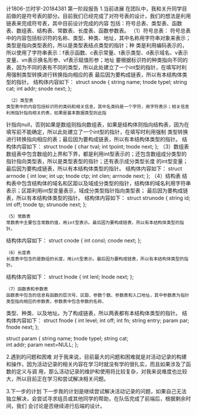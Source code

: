计1806-兰时宇-20184381 第一阶段报告
1.当前进展
在团队中，我和关升同学目前做的是符号表的部分。目前我们已经完成了对符号表的设计，我们的想法是利用链表来完成符号表，其中目前设计完成的内容
包括：符号总表、类型表、函数表、数组表、结构表、常数表、长度表、函数参数表。
（1）符号总表：
符号总表中的内容包括标识符的名称、类型、种类、地址，其中名称用字符串对象来表示；类型是指向类型表的，所以是类型表结点类型的指针；种
类是利用编码表示的，所以使用了字符串表示：f表示函数、c表示常量、t表示类型、d表示域名、v表示变量、vn表示换名形参、vf表示赋值形参；地址
要根据标识符的种类指向不同的表，因为不同的表有不同的类型，所以此处建立了一个int型的指针，在填写时利用强制类型转换进行转换指向相应的表
最后因为要构成链表，所以有本结构体类型的指针。
结构体内容如下：
     struct snode
     {
        string name;
    tnode typel; 
    string cat; 
    int addr;
    snode next;
     };
 
     （2）类型表
    类型表中的内容包括标识符的类码和相关信息，其中名类码是一个字符，用字符表示；相关信息利用指针指向相关的表，如果是基本数据类型则此指
针指向null，否则如果是数组则指向数组表，如果是结构体则指向结构表，因为在填写前不能确定，所以此处建立了一个int型的指针，在填写时利用强制
类型转换进行转换指向相应的表；最后因为要构成链表，所以有本结构体类型的指针。
结构体内容如下：
struct tnode
{
char tval;
int tpoint;
tnode  next;
};
     （3）数组表
    数组表中包含数组的上界和下界，都是利用int型表示的；还包含数组成分类型的指针指向类型表，所以是类型表型的指针；还有表示成分类型长度
的int型变量；最后因为要构成链表，所以有本结构体类型的指针。
结构体内容如下：
struct arrnode
{
int low;
int up;
tnode ctp;
int clen;
  arrnode next;
};
	（4）结构表
结构表中包含结构体的域名和区距以及域成分类型的指针，结构体的域名利用字符串表示；区距利用int型变量表示，域成分类型指针指向类型表；
最后因为要构成链表，所以有本结构体类型的指针。
结构体内容如下：
struct strunode
{
string id;
int off;
tnode tp;
strunode next;
};

	（5）常数表
	常数表中主要包含常数的值，用int型表示。最后因为要构成链表，所以有本结构体类型的指针。
结构体内容如下：
struct cnode
{
int consl;
    cnode next;
};

	（6）长度表
	长度表中包含的是数组的长度，用int型表示。最后因为要构成链表，所以有本结构体类型的指针。
结构体内容如下：
struct lnode
{
    int lenl;
    lnode next;
};

	（7）函数表和参数表
	函数表中包含的信息有函数的层次号、区距、参数个数、参数表和入口地址，其中参数表为指针类型指向相应的参数表，参数表中包含参数的名称、
类型、种类、以及地址。为了构成链表，所以两表都有本结构体类型的指针。
  结构体内容如下：
struct fnode
{
int level; 
int off; 
int fn; 
string entry; 
param  par; 
fnode next;
};

struct param
{
    string name; 
tnode typel; 
string cat;  
int addr;
param next=NULL; 
};

2.遇到的问题和困难
    对于我来说，目前最大的问题和困难就是对活动记录的构建和操作，因为活动记录的相关内容在学习时就没有学的很扎实，而且如果涉及了函数的定义与调
用，那么活动记录的维护和使用将比较复杂，对我来说难度也比较大，所以目前正在学习和尝试解决相关问题。

3.下一步的计划
    下一步我的计划是继续尝试解决活动记录的问题，如果自己无法独立解决，会尝试寻求组员或其他同学的帮助，在队伍完成了前端后，根据剩余时间，我们
会讨论是否继续进行后端的设计。




